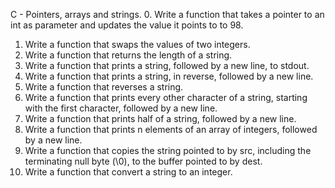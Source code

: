 C - Pointers, arrays and strings.
0. Write a function that takes a pointer to an int as parameter and updates the value it points to to 98.
1. Write a function that swaps the values of two integers.
2. Write a function that returns the length of a string.
3. Write a function that prints a string, followed by a new line, to stdout.
4. Write a function that prints a string, in reverse, followed by a new line.
5. Write a function that reverses a string.
6. Write a function that prints every other character of a string, starting with the first character, followed by a new line.
7. Write a function that prints half of a string, followed by a new line.
8. Write a function that prints n elements of an array of integers, followed by a new line.
9. Write a function that copies the string pointed to by src, including the terminating null byte (\0), to the buffer pointed to by dest.
10. Write a function that convert a string to an integer.
